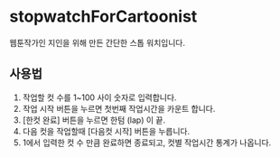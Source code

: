 # stopwatchForCartoonist
웹툰작가인 지인을 위해 만든 간단한 스톱 워치입니다.


## 사용법
1. 작업할 컷 수를 1~100 사이 숫자로 입력합니다.
2. 작업 시작 버튼을 누르면 첫번째 작업시간을 카운트 합니다.
3. [한컷 완료] 버튼을 누르면 한텀 (lap) 이 끝.
4. 다음 컷을 작업할때 [다음컷 시작] 버튼을 누릅니다.
5. 1에서 입력한 컷 수 만큼 완료하면 종료되고, 컷별 작업시간 통계가 나옵니다.